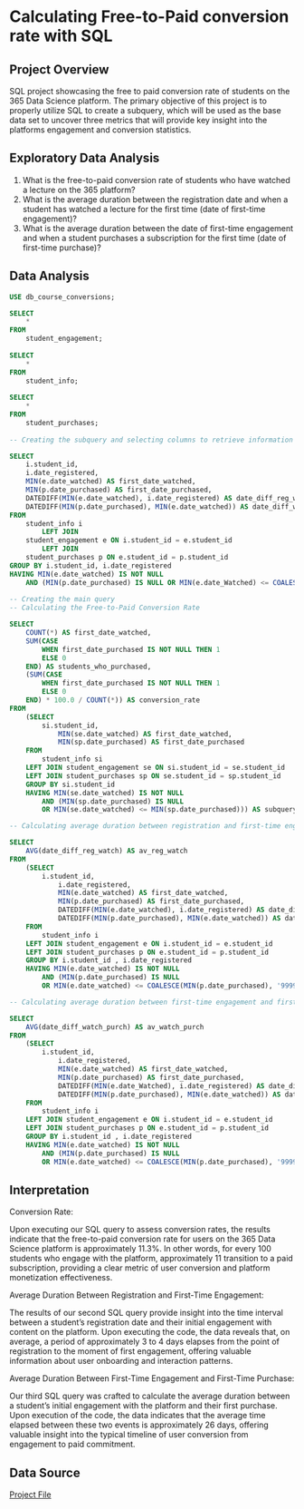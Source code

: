 # Calculating Free-to-Paid conversion rate with SQL

## Project Overview
SQL project showcasing the free to paid conversion rate of students on the 365 Data Science platform. The primary objective of this project is to properly utilize SQL to create a subquery, which will be used as the base data set to uncover three metrics that will provide key insight into the platforms engagement and conversion statistics.

## Exploratory Data Analysis
1. What is the free-to-paid conversion rate of students who have watched a lecture on the 365 platform?
2. What is the average duration between the registration date and when a student has watched a lecture for the first time (date of first-time engagement)?
3. What is the average duration between the date of first-time engagement and when a student purchases a subscription for the first time (date of first-time purchase)?

## Data Analysis
~~~ sql
USE db_course_conversions;

SELECT 
    *
FROM
    student_engagement;
    
SELECT 
    *
FROM
    student_info;
    
SELECT 
    *
FROM
    student_purchases;
    
-- Creating the subquery and selecting columns to retrieve information on students info

SELECT
	i.student_id,
    i.date_registered,
    MIN(e.date_watched) AS first_date_watched,
    MIN(p.date_purchased) AS first_date_purchased,
    DATEDIFF(MIN(e.date_watched), i.date_registered) AS date_diff_reg_watch,
    DATEDIFF(MIN(p.date_purchased), MIN(e.date_watched)) AS date_diff_watch_purch
FROM
	student_info i
		LEFT JOIN
	student_engagement e ON i.student_id = e.student_id
		LEFT JOIN
	student_purchases p ON e.student_id = p.student_id
GROUP BY i.student_id, i.date_registered
HAVING MIN(e.date_watched) IS NOT NULL
	AND (MIN(p.date_purchased) IS NULL OR MIN(e.date_Watched) <= COALESCE(MIN(p.date_purchased), '9999-12-31'));
    
-- Creating the main query
-- Calculating the Free-to-Paid Conversion Rate

SELECT 
    COUNT(*) AS first_date_watched,
    SUM(CASE
        WHEN first_date_purchased IS NOT NULL THEN 1
        ELSE 0
    END) AS students_who_purchased,
    (SUM(CASE
        WHEN first_date_purchased IS NOT NULL THEN 1
        ELSE 0
    END) * 100.0 / COUNT(*)) AS conversion_rate
FROM
    (SELECT 
        si.student_id,
            MIN(se.date_watched) AS first_date_watched,
            MIN(sp.date_purchased) AS first_date_purchased
    FROM
        student_info si
    LEFT JOIN student_engagement se ON si.student_id = se.student_id
    LEFT JOIN student_purchases sp ON se.student_id = sp.student_id
    GROUP BY si.student_id
    HAVING MIN(se.date_watched) IS NOT NULL
        AND (MIN(sp.date_purchased) IS NULL
        OR MIN(se.date_watched) <= MIN(sp.date_purchased))) AS subquery;

-- Calculating average duration between registration and first-time engagement

SELECT 
    AVG(date_diff_reg_watch) AS av_reg_watch
FROM
    (SELECT 
        i.student_id,
            i.date_registered,
            MIN(e.date_watched) AS first_date_watched,
            MIN(p.date_purchased) AS first_date_purchased,
            DATEDIFF(MIN(e.date_watched), i.date_registered) AS date_diff_reg_watch,
            DATEDIFF(MIN(p.date_purchased), MIN(e.date_watched)) AS date_diff_watch_purch
    FROM
        student_info i
    LEFT JOIN student_engagement e ON i.student_id = e.student_id
    LEFT JOIN student_purchases p ON e.student_id = p.student_id
    GROUP BY i.student_id , i.date_registered
    HAVING MIN(e.date_watched) IS NOT NULL
        AND (MIN(p.date_purchased) IS NULL
        OR MIN(e.date_watched) <= COALESCE(MIN(p.date_purchased), '9999-12-31'))) AS subquery;

-- Calculating average duration between first-time engagement and first-time purchase

SELECT 
    AVG(date_diff_watch_purch) AS av_watch_purch
FROM
    (SELECT 
        i.student_id,
            i.date_registered,
            MIN(e.date_watched) AS first_date_watched,
            MIN(p.date_purchased) AS first_date_purchased,
            DATEDIFF(MIN(e.date_Watched), i.date_registered) AS date_diff_reg_watch,
            DATEDIFF(MIN(p.date_purchased), MIN(e.date_watched)) AS date_diff_watch_purch
    FROM
        student_info i
    LEFT JOIN student_engagement e ON i.student_id = e.student_id
    LEFT JOIN student_purchases p ON e.student_id = p.student_id
    GROUP BY i.student_id , i.date_registered
    HAVING MIN(e.date_watched) IS NOT NULL
        AND (MIN(p.date_purchased) IS NULL
        OR MIN(e.date_watched) <= COALESCE(MIN(p.date_purchased), '9999-12-31'))) AS subquery;
~~~

## Interpretation
Conversion Rate:

Upon executing our SQL query to assess conversion rates, the results indicate that the free-to-paid conversion rate for users on the 365 Data Science platform is approximately 11.3%. In other words, for every 100 students who engage with the platform, approximately 11 transition to a paid subscription, providing a clear metric of user conversion and platform monetization effectiveness.

Average Duration Between Registration and First-Time Engagement:

The results of our second SQL query provide insight into the time interval between a student’s registration date and their initial engagement with content on the platform. Upon executing the code, the data reveals that, on average, a period of approximately 3 to 4 days elapses from the point of registration to the moment of first engagement, offering valuable information about user onboarding and interaction patterns.

Average Duration Between First-Time Engagement and First-Time Purchase:

Our third SQL query was crafted to calculate the average duration between a student’s initial engagement with the platform and their first purchase. Upon execution of the code, the data indicates that the average time elapsed between these two events is approximately 26 days, offering valuable insight into the typical timeline of user conversion from engagement to paid commitment.

## Data Source
[Project File](https://learn.365datascience.com/projects/calculating-free-to-paid-conversion-rate-with-sql/)
